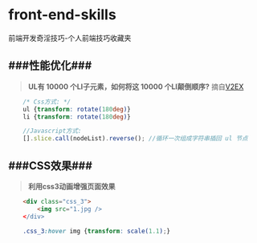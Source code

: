 front-end-skills
================

前端开发奇淫技巧-个人前端技巧收藏夹

###性能优化###
--
>**UL有 10000 个LI子元素，如何将这 10000 个LI颠倒顺序?** 摘自[V2EX](http://v2ex.com/t/100982)
```css
    /* Css方式: */
    ul {transform: rotate(180deg)} 
    li {transform: rotate(180deg)}
```
```javascript
    //Javascript方式:
    [].slice.call(nodeList).reverse(); //循环一次组成字符串插回 ul 节点
```

###CSS效果###
--
>**利用css3动画增强页面效果**
```html
    <div class="css_3">
        <img src="1.jpg />
    </div>
```

```css
    .css_3:hover img {transform: scale(1.1);}
```
